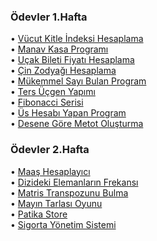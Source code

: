 ### Ödevler 1.Hafta
• [Vücut Kitle İndeksi Hesaplama](https://github.com/emirakdemir/java-egitim/blob/main/java101/src/Temel_Kavramlar_ve_Degiskenler/odevVucutKitleIndeksiHesaplama.java) <br/>
• [Manav Kasa Programı](https://github.com/emirakdemir/java-egitim/blob/main/java101/src/Temel_Kavramlar_ve_Degiskenler/odevManavKasaProgrami.java) <br/>
• [Uçak Bileti Fiyatı Hesaplama](https://github.com/emirakdemir/java-egitim/blob/main/java101/src/Kosullu_ifadeler_ve_Kod_Bloklari/UcakBiletiFiyatiHesaplama.java) <br/>
• [Çin Zodyağı Hesaplama](https://github.com/emirakdemir/java-egitim/blob/main/java101/src/Kosullu_ifadeler_ve_Kod_Bloklari/CinZodyagiHesaplama.java) <br/>
• [Mükemmel Sayı Bulan Program](https://github.com/emirakdemir/java-egitim/blob/main/java101/src/Donguler/OdevMukemmelSayi.java) <br/>
• [Ters Üçgen Yapımı](https://github.com/emirakdemir/java-egitim/blob/main/java101/src/Donguler/OdevTersUcgenYapimi.java) <br/>
• [Fibonacci Serisi](https://github.com/emirakdemir/java-egitim/blob/main/java101/src/Donguler/OdevFibonacciSerisi.java) <br/>
• [Üs Hesabı Yapan Program](https://github.com/emirakdemir/java-egitim/blob/main/java101/src/Metotlar/UsluSayiHesaplama.java) <br/>
• [Desene Göre Metot Oluşturma](https://github.com/emirakdemir/java-egitim/blob/main/java101/src/Metotlar/DeseneGoreMetotOlusturma.java) <br/>


### Ödevler 2.Hafta
• [Maaş Hesaplayıcı](https://github.com/emirakdemir/java-egitim/tree/main/java101/src/Siniflar/MaasHesaplayici) <br/>
• [Dizideki Elemanların Frekansı](https://github.com/emirakdemir/java-egitim/blob/main/java101/src/Diziler/OdevDizidekiElemanlarinFrekansi.java) <br/>
• [Matris Transpozunu Bulma](https://github.com/emirakdemir/java-egitim/blob/main/java101/src/Diziler/OdevMatrisTranspozunuBulma.java) <br/>
• [Mayın Tarlası Oyunu](https://github.com/emirakdemir/mayinTarlasi/blob/main/src/MayinTarlasi.java) <br/>
• [Patika Store](https://github.com/emirakdemir/patikaStore) <br/>
• [Sigorta Yönetim Sistemi](https://github.com/emirakdemir/InsuranceManagementSystem)
